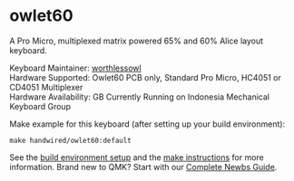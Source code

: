 # owlet60

A Pro Micro, multiplexed matrix powered 65% and 60% Alice layout keyboard.

Keyboard Maintainer: [worthlessowl](https://github.com/worthlessowl)  
Hardware Supported: Owlet60 PCB only, Standard Pro Micro, HC4051 or CD4051 Multiplexer  
Hardware Availability: GB Currently Running on Indonesia Mechanical Keyboard Group

Make example for this keyboard (after setting up your build environment):

    make handwired/owlet60:default

See the [build environment setup](https://docs.qmk.fm/#/getting_started_build_tools) and the [make instructions](https://docs.qmk.fm/#/getting_started_make_guide) for more information. Brand new to QMK? Start with our [Complete Newbs Guide](https://docs.qmk.fm/#/newbs).
